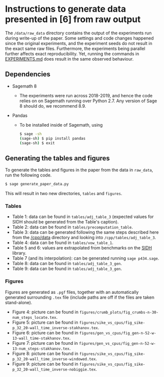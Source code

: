 # Instructions to generate data presented in [6] from raw output

The `/data/raw_data` directory contains the output of the experiments run during write-up of the paper.
Some settings and code changes happened since the original experiments, and the experiment seeds do not result in the exact same raw files. Furthermore, the experiments being parallel further affects exact reproducibility. Yet, running the commands in [EXPERIMENTS.md](EXPERIMENTS.md) does result in the same observed behaviour.

## Dependencies

- Sagemath 8
  - The experiments were run across 2018-2019, and hence the code relies on
    on Sagemath running over Python 2.7. Any version of Sage 8 should do, we recommend 8.9.

- Pandas
  - To be installed inside of Sagemath, using 

    ```bash
    $ sage -sh
    (sage-sh) $ pip install pandas
    (sage-sh) $ exit
    ```

## Generating the tables and figures

To generate the tables and figures in the paper from the data in `raw_data`, run the following code.

```python
$ sage generate_paper_data.py
```

This will result in two new directories, `tables` and `figures`.

### Tables

- Table 1: data can be found in `tables/adj_table_3` (expected values for SIDH should be generated from the Table's caption).
- Table 2: data can be found in `tables/precomputation_table`.
- Table 3: data can be generated following the same steps described here from the [/cpp/data](/cpp/data/) directory and looking into `/cpp/tables/adj_table_3`.
- Table 4: data can be found in `tables/vow_table_1`.
- Table 5 and 6: values are extrapolated from benchmarks on the [SIDH](https://github.com/Microsoft/PQCrypto-SIDH) library.
- Table 7 (and its interpolation): can be generated running `sage p434.sage`.
- Table 8: data can be found in `tables/adj_table_3_gen`.
- Table 9: data can be found in `tables/adj_table_3_gen`.

### Figures

Figures are generated as `.pgf` files, together with an automatically generated surrounding `.tex` file (include paths are off if the files are taken stand-alone).

- Figure 4: picture can be found in `figures/crumb_plots/fig_crumbs-n-30-num_steps_locate.tex`.
- Figure 5: picture can be found in `figures/sike_vs_cpus/fig_sike-p_32_20-wall_time_inverse-stakhanov.tex`.
- Figure 6: picture can be found in `figures/gen_vs_cpus/fig_gen-n-52-w-13-wall_time-stakhanov.tex`.
- Figure 7: picture can be found in `figures/gen_vs_cpus/fig_gen-n-52-w-13-num_steps-stakhanov.tex`.
- Figure 8: picture can be found in `figures/sike_vs_cpus/fig_sike-p_32_20-wall_time_inverse-windowed.tex`.
- Figure 9: picture can be found in `figures/sike_vs_cpus/fig_sike-p_32_20-wall_time_inverse-nobiggie.tex`.
